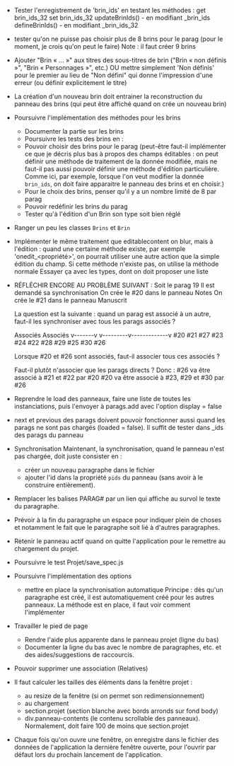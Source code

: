 
* Tester l'enregistrement de 'brin_ids' en testant les méthodes :
  get brin_ids_32
  set brin_ids_32
  updateBrinIds() - en modifiant _brin_ids
  defineBrinIds() - en modifiant _brin_ids_32

* tester qu'on ne puisse pas choisir plus de 8 brins pour le parag
  (pour le moment, je crois qu'on peut le faire)
  Note : il faut créer 9 brins


* Ajouter "Brin « ... »" aux titres des sous-titres de brin ("Brin « non définis »", "Brin « Personnages »", etc.)
  OU mettre simplement 'Non définis' pour le premier au lieu de "Non défini" qui donne l'impression d'une erreur (ou définir explicitement le titre)


* La création d'un nouveau brin doit entrainer la reconstruction du panneau des brins (qui peut être affiché quand on crée un nouveau brin)

* Poursuivre l'implémentation des méthodes pour les brins
  * Documenter la partie sur les brins
  * Poursuivre les tests des brins en :
  * Pouvoir choisir des brins pour le parag (peut-être faut-il implémenter ce que je décris plus bas à propos des champs éditables : on peut définir une méthode de traitement de la donnée modifiée, mais ne faut-il pas aussi pouvoir définir une méthode d'édition particulière. Comme ici, par exemple, lorsque l'on veut modifier la donnée `brin_ids`, on doit faire apparaitre le panneau des brins et en choisir.)
  * Pour le choix des brins, penser qu'il y a un nombre limité de 8 par parag
  * Pouvoir redéfinir les brins du parag
  * Tester qu'à l'édition d'un Brin son type soit bien réglé

* Ranger un peu les classes `Brins` et `Brin`


* Implémenter le même traitement que editablecontent on blur, mais à l'édition : quand une certaine méthode existe, par exemple 'onedit_<propriété>', on pourrait utiliser une autre action que la simple édition du champ. Si cette méthode n'existe pas, on utilise la méthode normale
  Essayer ça avec les types, dont on doit proposer une liste


* RÉFLÉCHIR ENCORE AU PROBLÈME SUIVANT :
  Soit le parag 19
  Il est demandé sa synchronisation
  On crée le #20 dans le panneau Notes
  On crée le #21 dans le panneau Manuscrit

  La question est la suivante : quand un parag est associé à un autre, faut-il
  les synchroniser avec tous les parags associés ?

    Associés                      Associés
   v-------v            v---------v-------------v
  #20     #21          #27       #23           #24
          #22          #28       #29           #25
                                 #30           #26

  Lorsque #20 et #26 sont associés, faut-il associer tous ces associés ?

  Faut-il plutôt n'associer que les parags directs ?
  Donc :
    #26 va être associé à #21 et #22 par #20
    #20 va être associé à #23, #29 et #30 par #26


* Reprendre le load des panneaux, faire une liste de toutes les instanciations, puis l'envoyer
  à parags.add avec l'option display = false

* next et previous des parags doivent pouvoir fonctionner aussi quand les parags ne sont pas chargés (loaded = false). Il suffit de tester dans _ids des parags du panneau

* Synchronisation
  Maintenant, la synchronisation, quand le panneau n'est pas chargée, doit juste
  consister en :
    - créer un nouveau paragraphe dans le fichier
    - ajouter l'id dans la propriété `pids` du panneau (sans avoir à le construire
      entièrement).

* Remplacer les balises PARAG#<id> par un lien qui affiche au survol le texte du paragraphe.

* Prévoir à la fin du paragraphe un espace pour indiquer plein de choses et notamment le
  fait que le paragraphe soit lié à d'autres paragraphes.

* Retenir le panneau actif quand on quitte l'application pour le remettre au chargement du projet.

* Poursuivre le test Projet/save_spec.js

* Poursuivre l'implémentation des options
  - mettre en place la synchronisation automatique
    Principe : dès qu'un paragraphe est créé, il est automatiquement créé pour les
    autres panneaux.
    La méthode est en place, il faut voir comment l'implémenter

* Travailler le pied de page
  - Rendre l'aide plus apparente dans le panneau projet (ligne du bas)
  - Documenter la ligne du bas avec le nombre de paragraphes, etc. et des aides/suggestions de raccourcis.

* Pouvoir supprimer une association (Relatives)

* Il faut calculer les tailles des éléments dans la fenêtre projet :
  - au resize de la fenêtre (si on permet son redimensionnement)
  - au chargement
  * section.projet (section blanche avec bords arronds sur fond body)
  * div.panneau-contents (le contenu scrollable des panneaux). Normalement, doit faire 100 de moins que section.projet

* Chaque fois qu'on ouvre une fenêtre, on enregistre dans le fichier des données de l'application la dernière fenêtre ouverte, pour l'ouvrir par défaut lors du prochain lancement de l'application.
